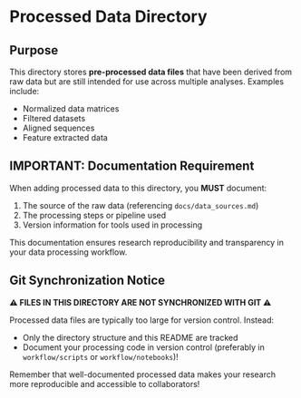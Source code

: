 # Processed Data Directory

## Purpose

This directory stores **pre-processed data files** that have been derived from raw data but are still intended for use across multiple analyses. Examples include:

- Normalized data matrices
- Filtered datasets
- Aligned sequences
- Feature extracted data

## IMPORTANT: Documentation Requirement

When adding processed data to this directory, you **MUST** document:

1. The source of the raw data (referencing `docs/data_sources.md`)
2. The processing steps or pipeline used
3. Version information for tools used in processing

This documentation ensures research reproducibility and transparency in your data processing workflow.

## Git Synchronization Notice

**⚠️ FILES IN THIS DIRECTORY ARE NOT SYNCHRONIZED WITH GIT ⚠️**

Processed data files are typically too large for version control. Instead:

- Only the directory structure and this README are tracked
- Document your processing code in version control
(preferably in `workflow/scripts` or `workflow/notebooks`)!

Remember that well-documented processed data makes your research more
reproducible and accessible to collaborators!
